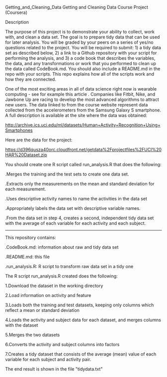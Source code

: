 
Getting_and_Cleaning_Data
Getting and Cleaning Data Course Project (Coursera)


Description

The purpose of this project is to demonstrate your ability to collect, work with, and clean a data set. The goal is to prepare tidy data that can be used for later analysis. You will be graded by your peers on a series of yes/no questions related to the project. You will be required to submit: 1) a tidy data set as described below, 2) a link to a Github repository with your script for performing the analysis, and 3) a code book that describes the variables, the data, and any transformations or work that you performed to clean up the data called CodeBook.md. You should also include a README.md in the repo with your scripts. This repo explains how all of the scripts work and how they are connected. 

One of the most exciting areas in all of data science right now is wearable computing - see for example this article . Companies like Fitbit, Nike, and Jawbone Up are racing to develop the most advanced algorithms to attract new users. The data linked to from the course website represent data collected from the accelerometers from the Samsung Galaxy S smartphone. A full description is available at the site where the data was obtained:

http://archive.ics.uci.edu/ml/datasets/Human+Activity+Recognition+Using+Smartphones

Here are the data for the project:

https://d396qusza40orc.cloudfront.net/getdata%2Fprojectfiles%2FUCI%20HAR%20Dataset.zip

You should create one R script called run_analysis.R that does the following: 

.Merges the training and the test sets to create one data set.

.Extracts only the measurements on the mean and standard deviation for each measurement. 

.Uses descriptive activity names to name the activities in the data set

.Appropriately labels the data set with descriptive variable names. 

.From the data set in step 4, creates a second, independent tidy data set with the average of each variable for each activity and each subject.

-------------------------------------------------------------------------------------------------------------------------------------------------------------------------

This repository contains:

.CodeBook.md: information about raw and tidy data set 

.README.md: this file

.run_analysis.R: R script to transform raw data set in a tidy one


The R script run_analysis.R created does the following:

1.Download the dataset in the working directory

2.Load information on activity and feature

3.Loads both the training and test datasets, keeping only columns which reflect a mean or standard deviation

4.Loads the activity and subject data for each dataset, and merges columns with the dataset

5.Merges the two datasets

6.Converts the  activity  and  subject  columns into factors

7.Creates a tidy dataset that consists of the average (mean) value of each variable for each subject and activity pair.


The end result is shown in the file  "tidydata.txt"

